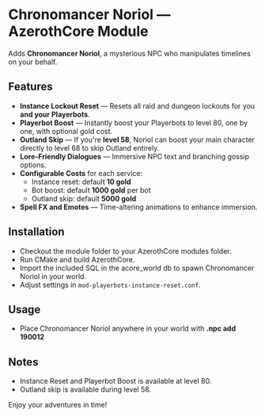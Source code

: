 # Chronomancer Noriol — AzerothCore Module

Adds **Chronomancer Noriol**, a mysterious NPC who manipulates timelines on your behalf.

## Features

- **Instance Lockout Reset** — Resets all raid and dungeon lockouts for you **and your Playerbots**.
- **Playerbot Boost** — Instantly boost your Playerbots to level 80, one by one, with optional gold cost.
- **Outland Skip** — If you're **level 58**, Noriol can boost your main character directly to level 68 to skip Outland entirely.
- **Lore-Friendly Dialogues** — Immersive NPC text and branching gossip options.
- **Configurable Costs** for each service:
  - Instance reset: default **10 gold**
  - Bot boost: default **1000 gold** per bot
  - Outland skip: default **5000 gold**
- **Spell FX and Emotes** — Time-altering animations to enhance immersion.

## Installation
- Checkout the module folder to your AzerothCore modules folder.
- Run CMake and build AzerothCore.
- Import the included SQL in the acore_world db to spawn Chronomancer Noriol in your world.
- Adjust settings in `mod-playerbots-instance-reset.conf`.

## Usage
- Place Chronomancer Noriol anywhere in your world with **.npc add 190012**

## Notes
- Instance Reset and Playerbot Boost is available at level 80.
- Outland skip is available during level 58.

Enjoy your adventures in time!
